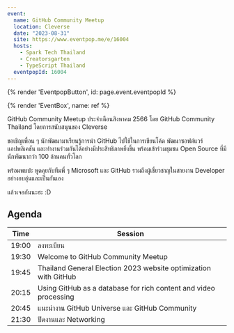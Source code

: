 ```yaml
---
event:
  name: GitHub Community Meetup
  location: Cleverse
  date: "2023-08-31"
  site: https://www.eventpop.me/e/16004
  hosts:
    - Spark Tech Thailand
    - Creatorsgarten
    - TypeScript Thailand
  eventpopId: 16004
---
```


{% render 'EventpopButton', id: page.event.eventpopId %}

{% render 'EventBox', name: ref %}

GitHub Community Meetup ประจำเดือนสิงหาคม 2566 โดย GitHub Community Thailand โดยการสนับสนุนของ Cleverse

ขอเชิญเพื่อน ๆ นักพัฒนามาเรียนรู้การนำ GitHub ไปใช้ในการเขียนโค้ด พัฒนาซอฟต์แวร์ แอปพลิเคชัน และทำงานร่วมกันได้อย่างมีประสิทธิภาพยิ่งขึ้น พร้อมเข้าร่วมชุมชน Open Source ที่มีนักพัฒนากว่า 100 ล้านคนทั่วโลก

พร้อมพบปะ พูดคุยกับทีมพี่ ๆ Microsoft และ GitHub รวมถึงผู้เชี่ยวชาญในสายงาน Developer อย่างอบอุ่นและเป็นกันเอง

แล้วเจอกันนะฮะ :D

## Agenda

| Time | Session |
| - | - |
| 19:00 | ลงทะเบียน |
| 19:30 | Welcome to GitHub Community Meetup |
| 19:45 | Thailand General Election 2023 website optimization with GitHub |
| 20:15 | Using GitHub as a database for rich content and video processing |
| 20:45 | แนะนำงาน GitHub Universe และ GitHub Community |
| 21:30 | ปิดงานและ Networking |

